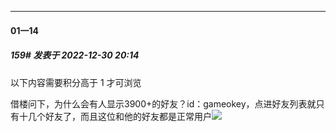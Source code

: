 

*****

####  01一14  
##### 159#       发表于 2022-12-30 20:14

以下内容需要积分高于 1 才可浏览

借楼问下，为什么会有人显示3900+的好友？id：gameokey，点进好友列表就只有十几个好友了，而且这位和他的好友都是正常用户<img src="https://static.saraba1st.com/image/smiley/face2017/004.gif" referrerpolicy="no-referrer">

